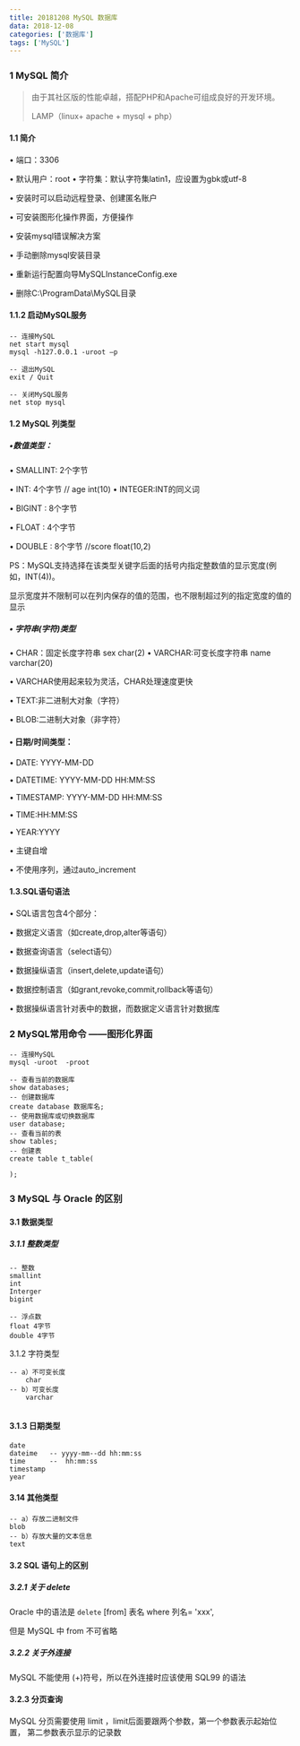 ```yaml
---
title: 20181208 MySQL 数据库
data: 2018-12-08
categories: ['数据库']
tags: ['MySQL']
---
```


### 1  MySQL 简介

>  由于其社区版的性能卓越，搭配PHP和Apache可组成良好的开发环境。 
>
>  LAMP（linux+  apache + mysql + php）

#### 1.1  简介

• 端口：3306

• 默认用户：root • 字符集：默认字符集latin1，应设置为gbk或utf-8

• 安装时可以启动远程登录、创建匿名账户

• 可安装图形化操作界面，方便操作

• 安装mysql错误解决方案

• 手动删除mysql安装目录

• 重新运行配置向导MySQLInstanceConfig.exe

• 删除C:\ProgramData\MySQL目录



#### 1.1.2 启动MySQL服务

```mysql
-- 连接MySQL
net start mysql 
mysql -h127.0.0.1 -uroot –p
```

```mysql
-- 退出MySQL
exit / Quit
```

```mysql
-- 关闭MySQL服务
net stop mysql
```




#### 1.2 MySQL 列类型

##### •数值类型：

• SMALLINT: 2个字节

• INT: 4个字节   // age int(10) • INTEGER:INT的同义词

• BIGINT : 8个字节

• FLOAT : 4个字节

• DOUBLE : 8个字节   //score float(10,2) 



PS：MySQL支持选择在该类型关键字后面的括号内指定整数值的显示宽度(例如，INT(4))。

显示宽度并不限制可以在列内保存的值的范围，也不限制超过列的指定宽度的值的显示



##### • 字符串(字符)类型

• CHAR：固定长度字符串 sex char(2) • VARCHAR:可变长度字符串 name varchar(20) 

• VARCHAR使用起来较为灵活，CHAR处理速度更快

• TEXT:非二进制大对象（字符）

• BLOB:二进制大对象（非字符）

#### • 日期/时间类型：

• DATE: YYYY-MM-DD

• DATETIME: YYYY-MM-DD HH:MM:SS

• TIMESTAMP: YYYY-MM-DD HH:MM:SS

• TIME:HH:MM:SS

• YEAR:YYYY

• 主键自增

• 不使用序列，通过auto_increment



####  1.3.SQL语句语法

• SQL语言包含4个部分：

• 数据定义语言（如create,drop,alter等语句）

• 数据查询语言（select语句）

• 数据操纵语言（insert,delete,update语句）

• 数据控制语言（如grant,revoke,commit,rollback等语句）

• 数据操纵语言针对表中的数据，而数据定义语言针对数据库



### 2 MySQL常用命令 ——图形化界面



```mysql
-- 连接MySQL
mysql -uroot  -proot
```

```mysql
-- 查看当前的数据库
show databases;
-- 创建数据库
create database 数据库名;
-- 使用数据库或切换数据库
user database;
-- 查看当前的表
show tables;
-- 创建表
create table t_table(
	
);
```

###  3 MySQL 与 Oracle 的区别



#### 3.1 数据类型

##### 3.1.1 整数类型

```mysql
-- 整数
smallint 
int
Interger 
bigint

-- 浮点数
float 4字节
double 4字节
```

3.1.2 字符类型

```mysql
-- a）不可变长度
	char
-- b）可变长度
	varchar
	
```

#### 3.1.3 日期类型

```mysql
date
dateime   -- yyyy-mm--dd hh:mm:ss
time      --  hh:mm:ss
timestamp
year
```

#### 3.14 其他类型

```mysql
-- a）存放二进制文件
blob
-- b）存放大量的文本信息
text
```

#### 3.2 SQL 语句上的区别

##### 3.2.1 关于 delete

Oracle 中的语法是 `delete`  [from]  表名 where 列名= 'xxx',

但是 MySQL 中 from 不可省略

##### 3.2.2  关于外连接

MySQL 不能使用 (+)符号，所以在外连接时应该使用 SQL99 的语法

#### 3.2.3 分页查询 

MySQL 分页需要使用 limit ，limit后面要跟两个参数，第一个参数表示起始位置， 第二参数表示显示的记录数

```mysql

```



